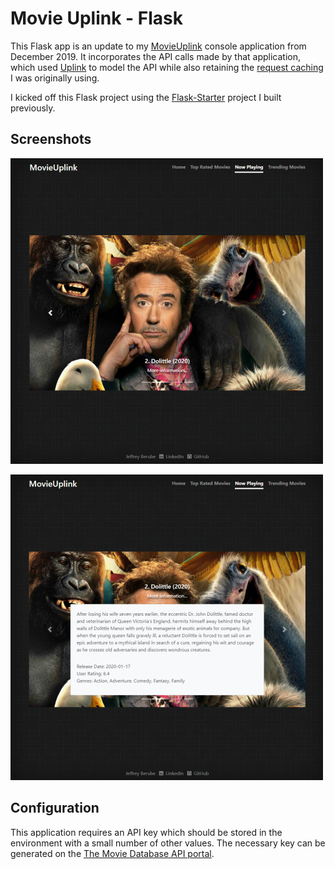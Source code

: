 # Movie Uplink - Flask

This Flask app is an update to my [MovieUplink](https://github.com/berubejd/MovieUplink) console application from December 2019.  It incorporates the API calls made by that application, which used [Uplink](https://uplink.readthedocs.io/en/stable/index.html) to model the API while also retaining the [request caching](https://github.com/reclosedev/requests-cache) I was originally using.

I kicked off this Flask project using the [Flask-Starter](https://github.com/berubejd/Flask-Starter) project I built previously.

## Screenshots

![Movie Uplink Flask Screenshot](images/movieuplink-flask.png?raw-true)

![Movie Uplink Flask Movie Detail Screenshot](images/movieuplink-flask-detail.png?raw-true)

## Configuration
This application requires an API key which should be stored in the environment with a small number of other values.  The necessary key can be generated on the [The Movie Database API portal](https://developers.themoviedb.org/3/getting-started/introduction).
